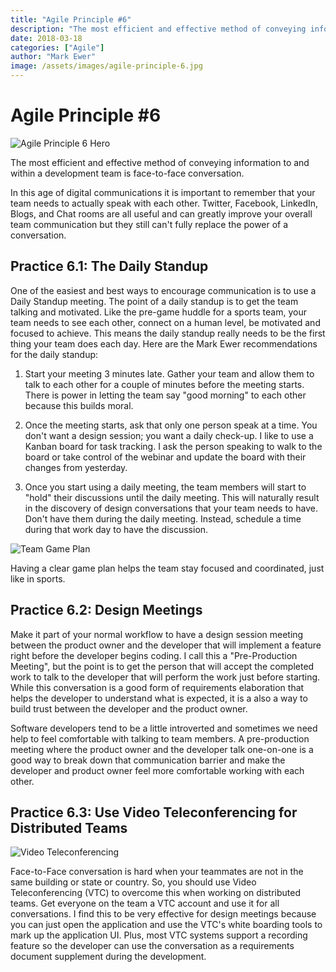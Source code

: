 ```yaml
---
title: "Agile Principle #6"
description: "The most efficient and effective method of conveying information to and within a development team is face-to-face conversation."
date: 2018-03-18
categories: ["Agile"]
author: "Mark Ewer"
image: /assets/images/agile-principle-6.jpg
---
```


<Breadcrumbs />

# Agile Principle #6

![Agile Principle 6 Hero](/assets/images/agile-principle-6.jpg)

The most efficient and effective method of conveying information to and within a development team is face-to-face conversation.

In this age of digital communications it is important to remember that your team needs to actually speak with each other. Twitter, Facebook, LinkedIn, Blogs, and Chat rooms are all useful and can greatly improve your overall team communication but they still can't fully replace the power of a conversation.

## Practice 6.1: The Daily Standup

One of the easiest and best ways to encourage communication is to use a Daily Standup meeting. The point of a daily standup is to get the team talking and motivated. Like the pre-game huddle for a sports team, your team needs to see each other, connect on a human level, be motivated and focused to achieve. This means the daily standup really needs to be the first thing your team does each day. Here are the Mark Ewer recommendations for the daily standup:

1. Start your meeting 3 minutes late. Gather your team and allow them to talk to each other for a couple of minutes before the meeting starts. There is power in letting the team say "good morning" to each other because this builds moral.

2. Once the meeting starts, ask that only one person speak at a time. You don't want a design session; you want a daily check-up. I like to use a Kanban board for task tracking. I ask the person speaking to walk to the board or take control of the webinar and update the board with their changes from yesterday.

3. Once you start using a daily meeting, the team members will start to "hold" their discussions until the daily meeting. This will naturally result in the discovery of design conversations that your team needs to have. Don't have them during the daily meeting. Instead, schedule a time during that work day to have the discussion.

![Team Game Plan](/assets/images/GamePlan.png)

Having a clear game plan helps the team stay focused and coordinated, just like in sports.

## Practice 6.2: Design Meetings

Make it part of your normal workflow to have a design session meeting between the product owner and the developer that will implement a feature right before the developer begins coding. I call this a "Pre-Production Meeting", but the point is to get the person that will accept the completed work to talk to the developer that will perform the work just before starting. While this conversation is a good form of requirements elaboration that helps the developer to understand what is expected, it is a also a way to build trust between the developer and the product owner.

Software developers tend to be a little introverted and sometimes we need help to feel comfortable with talking to team members. A pre-production meeting where the product owner and the developer talk one-on-one is a good way to break down that communication barrier and make the developer and product owner feel more comfortable working with each other.

## Practice 6.3: Use Video Teleconferencing for Distributed Teams

![Video Teleconferencing](/assets/images/VTC.png)

Face-to-Face conversation is hard when your teammates are not in the same building or state or country. So, you should use Video Teleconferencing (VTC) to overcome this when working on distributed teams. Get everyone on the team a VTC account and use it for all conversations. I find this to be very effective for design meetings because you can just open the application and use the VTC's white boarding tools to mark up the application UI. Plus, most VTC systems support a recording feature so the developer can use the conversation as a requirements document supplement during the development.

<SharePost />
